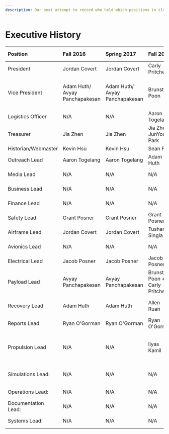 ```yaml
---
description: Our best attempt to record who held which positions in club leadership
---
```


# Executive History

| Position | Fall 2016 | Spring 2017 | Fall 2017 | Spring 2018 | Fall 2018 | Spring 2019 | Fall 2019 | Spring 2020 | Fall 2020 | Spring 2021 | Fall 2021 |
| :--- | :--- | :--- | :--- | :--- | :--- | :--- | :--- | :--- | :--- | :--- | :--- |
| President | Jordan Covert | Jordan Covert | Carly Pritchett | Carly Pritchett | Dinesh Parimi | Dinesh Parimi | Matthew Nevling | Matthew Nevling | Jenya Pryadkin | Jenya Pryadkin | Sam Phillips |
| Vice President | Adam Huth/ Avyay Panchapakesan | Adam Huth/ Avyay Panchapakesan | Brunston Poon | Brunston Poon / Adam Huth \(acting\) | Aaron Togelang | Aaron Togelang | Priyan Sathianathan | Priyan Sathianathan | Priyan Sathianathan | Priyan Sathianathan | Pranit Mohnot |
| Logistics Officer | N/A | N/A | Aaron Togelang | Aaron Togelang | Jennifer Evans | Jennifer Evans | N/A | N/A | N/A | N/A | N/A |
| Treasurer | Jia Zhen | Jia Zhen | Jia Zhen/ JunYoung Park | JunYoung Park | N/A | N/A | N/A | N/A | N/A | N/A | N/A |
| Historian/Webmaster | Kevin Hsu | Kevin Hsu | Sean Pak | Sean Pak | N/A | N/A | N/A | N/A | N/A | N/A | N/A |
| Outreach Lead | Aaron Togelang | Aaron Togelang | Adam Huth | Adam Huth | Sean Roh | Sean Roh | Sean Roh | Sean Roh | Sean Roh | Sean Roh | Aarabhi Achanta |
| Media Lead | N/A | N/A | N/A | N/A | Khaliun Khantushig | Khaliun Khantushig | Gabriel Perko-Engel | Gabriel Perko-Engel | Michelle Lee | Michelle Lee | Trevor Zinky |
| Business Lead | N/A | N/A | N/A | N/A | Michael Salamy | Deep Dayaramani | Felipe Cuellar | Felipe Cuellar | Sam Phillips | Sam Phillips | Hubert Liu |
| Finance Lead | N/A | N/A | N/A | N/A | Deep Dayaramani | N/A | N/A | N/A | N/A | N/A | N/A |
| Safety Lead | Grant Posner | Grant Posner | Grant Posner | Grant Posner | Grant Posner | Grant Posner | N/A | N/A | N/A | N/A | N/A |
| Airframe Lead | Jordan Covert | Jordan Covert | Tushar Singla | Tushar Singla | Maximillian Mueller | Maximillian Mueller | Christina Liveretou | Christina Liveretou | Elizabeth Gammariello | Elizabeth Gammariello | Elizabeth Gammariello |
| Avionics Lead | N/A | N/A | N/A | N/A | Jacob Posner | Jacob Posner | Neelay Junnarkar | Neelay Junnarkar | Neelay Junnarkar | Neelay Junnarkar | Cooper Collier |
| Electrical Lead | Jacob Posner | Jacob Posner | Jacob Posner | Jacob Posner | N/A | N/A | N/A | N/A | N/A | N/A | N/A |
| Payload Lead | Avyay Panchapakesan | Avyay Panchapakesan | Brunston Poon + Carly Pritchett | Brunston Poon + Carly Pritchett | Sebastien Whetsel | Sebastien Whetsel | Jason Xu | Jason Xu | Jared Farley | Jared Farley | Pranav Jayachand |
| Recovery Lead | Adam Huth | Adam Huth | Allen Ruan | Allen Ruan | Allen Ruan | Allen Ruan / Evan Borzilleri | Cheljea Jang | Hadar Gamliel | Hadar Gamliel | Hadar Gamliel | Michael Karish |
| Reports Lead | Ryan O'Gorman | Ryan O'Gorman | Ryan O'Gorman | Ryan O'Gorman | N/A | N/A | N/A | N/A | N/A | N/A | N/A |
| Propulsion Lead | N/A | N/A | Ilyas Kamil | Ilyas Kamil | Joe Li | \(interim\) Benson Peng -&gt; Michael Vronsky | Michael Vronsky | Trevor Zinky | Trevor Zinky | Trevor Zinky | Jeremy Gong |
| Simulations Lead: | N/A | N/A | N/A | N/A | Richard Bonnardel | Richard Bonnardel / Aled Cuda | Aled Cuda | Sarah Schwartz | Cade Coelho | Cade Coelho | Cade Coelho |
| Operations Lead: | N/A | N/A | N/A | N/A | N/A | N/A | Rajiv Govindjee | Rebecca Bennett | Rebecca Bennett | Rebecca Bennett | Michael Celebrado |
| Documentation Lead: | N/A | N/A | N/A | N/A | Rajiv Govindjee | Rajiv Govindjee | N/A | N/A | N/A | N/A | N/A |
| Systems Lead: | N/A | N/A | N/A | N/A | N/A | N/A | Sebastien Whetsel | Sebastien Whetsel | Rajiv Govindjee | Rajiv Govindjee | Ananya Subramani |

